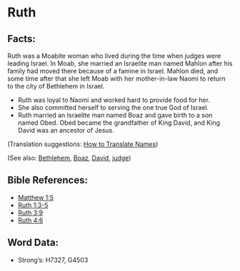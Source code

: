 # Ruth

## Facts:

Ruth was a Moabite woman who lived during the time when judges were leading Israel. In Moab, she married an Israelite man named Mahlon after his family had moved there because of a famine in Israel. Mahlon died, and some time after that she left Moab with her mother-in-law Naomi to return to the city of Bethlehem in Israel.

* Ruth was loyal to Naomi and worked hard to provide food for her.
* She also committed herself to serving the one true God of Israel.
* Ruth married an Israelite man named Boaz and gave birth to a son named Obed. Obed became the grandfather of King David, and King David was an ancestor of Jesus.

(Translation suggestions: [How to Translate Names](rc://en/ta/man/translate/translate-names))

(See also: [Bethlehem](../names/bethlehem.md), [Boaz](../names/boaz.md), [David](../names/david.md), [judge](../other/judgeposition.md))

## Bible References:

* [Matthew 1:5](rc://en/tn/help/mat/01/05)
* [Ruth 1:3-5](rc://en/tn/help/rut/01/03)
* [Ruth 3:9](rc://en/tn/help/rut/03/09)
* [Ruth 4:6](rc://en/tn/help/rut/04/06)

## Word Data:

* Strong’s: H7327, G4503
